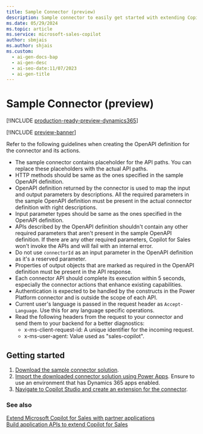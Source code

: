 ```yaml
---
title: Sample Connector (preview)
description: Sample connector to easily get started with extending Copilot for Sales.
ms.date: 05/29/2024
ms.topic: article
ms.service: microsoft-sales-copilot
author: sbmjais
ms.author: shjais
ms.custom:
  - ai-gen-docs-bap
  - ai-gen-desc
  - ai-seo-date:11/07/2023
  - ai-gen-title
---
```


# Sample Connector (preview)

[!INCLUDE [production-ready-preview-dynamics365](~/../shared-content/shared/preview-includes/production-ready-preview-dynamics365.md)]

[!INCLUDE [preview-banner](~/../shared-content/shared/preview-includes/preview-banner.md)]

Refer to the following guidelines when creating the OpenAPI definition for the connector and its actions.

- The sample connector contains placeholder for the API paths. You can replace these placeholders with the actual API paths.
- HTTP methods should be same as the ones specified in the sample OpenAPI definition.
- OpenAPI definition returned by the connector is used to map the input and output parameters by descriptions. All the required parameters in the sample OpenAPI definition must be present in the actual connector definition with right descriptions.
- Input parameter types should be same as the ones specified in the OpenAPI definition. 
- APIs described by the OpenAPI definition shouldn't contain any other required parameters that aren't present in the sample OpenAPI definition. If there are any other required parameters, Copilot for Sales won't invoke the APIs and will fail with an internal error.
- Do not use `connectorId` as an input parameter in the OpenAPI definition as it's a reserved parameter.
- Properties of output objects that are marked as required in the OpenAPI definition must be present in the API response.
- Each connector API should complete its execution within 5 seconds, especially the connector actions that enhance existing capabilities.
- Authentication is expected to be handled by the constructs in the Power Platform connector and is outside the scope of each API.
- Current user's language is passed in the request header as `Accept-Language`. Use this for any language specific operations.
- Read the following headers from the request to your connector and send them to your backend for a better diagnostics:
  - x-ms-client-request-id: A unique identifier for the incoming request.
  - x-ms-user-agent: Value used as "sales-copilot".

## Getting started

1. [Download the sample connector solution](https://go.microsoft.com/fwlink/p/?linkid=2272334).
2. [Import the downloaded connector solution using Power Apps](/power-apps/maker/data-platform/import-update-export-solutions). Ensure to use an environment that has Dynamics 365 apps enabled.
3. [Navigate to Copilot Studio and create an extension for the connector](/microsoft-copilot-studio/copilot-ai-plugins?tabs=c4s#author-a-connector-action).

### See also

[Extend Microsoft Copilot for Sales with partner applications](extend-copilot-for-sales.md)<br>
[Build application APIs to extend Copilot for Sales](build-apis.md)

